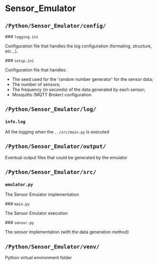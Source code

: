 # Sensor_Emulator

## ```/Python/Sensor_Emulator/config/```

### ```logging.ini```

Configuration file that handles the log configuration (formating, structure, etc...).

### ```setup.ini```

Configuration file that handles:

- The seed used for the 'random number generator' for the sensor data;
- The number of sensors;
- The frequency (in seconds) of the data generated by each sensor;
- Mosquitto (MQTT Broker) configuration.

## ```/Python/Sensor_Emulator/log/```

### ```info.log```

All the logging when the ```../src/main.py``` is executed

## ```/Python/Sensor_Emulator/output/```

Eventual output files that could be generated by the emulator

## ```/Python/Sensor_Emulator/src/```

### ```emulator.py```

The Sensor Emulator implementation

### ```main.py```

The Sensor Emulator execution

### ```sensor.py```

The sensor implementation (with the data generation method)

## ```/Python/Sensor_Emulator/venv/```

Python virtual environment folder